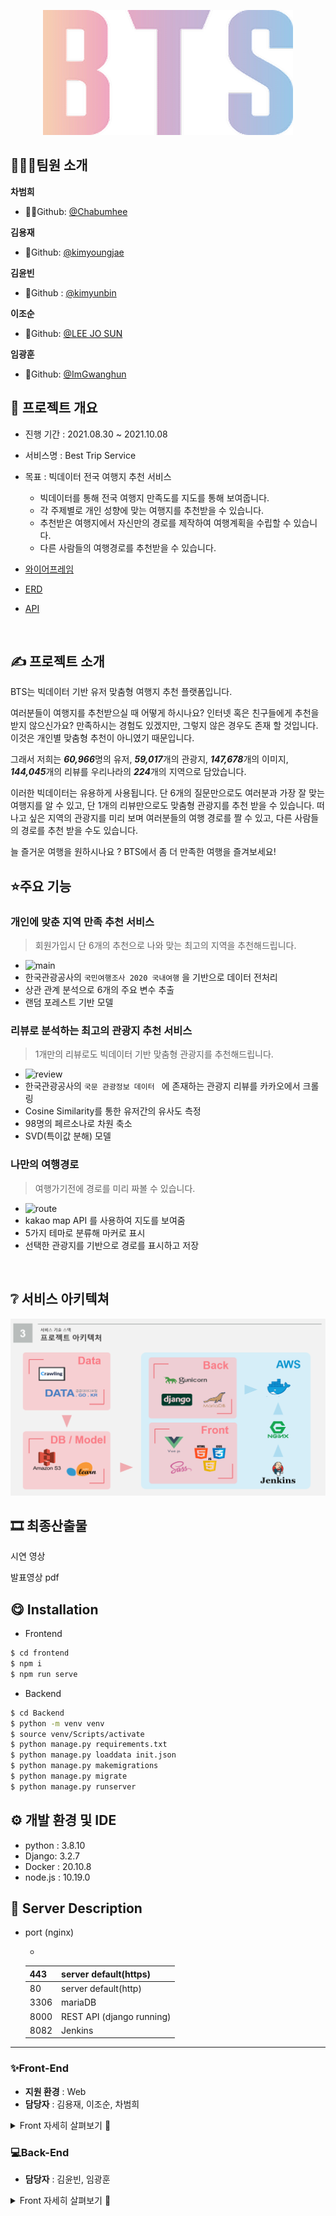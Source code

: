 

 <p align="center"><img src="README.assets/bts.png" width="400" height="200" /></p>




## 👨‍👩‍👦팀원 소개

**차범희**

- 🧙‍♂️Github: [@Chabumhee](https://github.com/ssabum)

**김용재**

- 🍒Github: [@kimyoungjae](https://github.com/rubetyy)

**김윤빈**

- 🐶Github : [@kimyunbin](https://github.com/kimyunbin)

**이조순**

- 🌰Github: [@LEE JO SUN](https://github.com/KingBlackCow)

**임광훈**

- 🌰Github: [@ImGwanghun](https://github.com/Gwanghun-Im)





## 📆 프로젝트 개요

- 진행 기간 : 2021.08.30 ~ 2021.10.08

- 서비스명 : Best Trip Service
- 목표 : 빅데이터 전국 여행지 추천 서비스
  - 빅데이터를 통해 전국 여행지 만족도를 지도를 통해 보여줍니다. 
  - 각 주제별로 개인 성향에 맞는 여행지를 추천받을 수 있습니다. 
  - 추천받은 여행지에서 자신만의 경로를 제작하여 여행계획을 수립할 수 있습니다. 
  - 다른 사람들의 여행경로를 추천받을 수 있습니다.

- [와이어프레임](https://www.figma.com/file/MmuSdpHTD4IefO3OoraerG/Best-Trip-Service?node-id=9%3A10)
- [ERD](https://www.erdcloud.com/d/Y9BzoZx4ujvo9sFJN)
- [API](https://documenter.getpostman.com/view/17358365/U16eunu6)

<br>



## ✍ 프로젝트 소개

BTS는 빅데이터 기반 유저 맞춤형 여행지 추천 플랫폼입니다. 

여러분들이 여행지를 추천받으실 때 어떻게 하시나요? 인터넷 혹은 친구들에게 추천을 받지 않으신가요? 만족하시는 경험도 있겠지만, 그렇지 않은 경우도 존재 할 것입니다. 이것은 개인별 맞춤형 추천이 아니였기 때문입니다. 

그래서 저희는 ***60,966***명의 유저, ***59,017***개의 관광지, ***147,678***개의 이미지, ***144,045***개의 리뷰를 우리나라의 ***224***개의 지역으로 담았습니다. 

이러한 빅데이터는 유용하게 사용됩니다. 단 6개의 질문만으로도 여러분과 가장 잘 맞는 여행지를 알 수 있고, 단 1개의 리뷰만으로도 맞춤형 관광지를 추천 받을 수 있습니다. 떠나고 싶은 지역의 관광지를 미리 보며 여러분들의 여행 경로를 짤 수 있고, 다른 사람들의 경로를 추천 받을 수도 있습니다.

늘 즐거운 여행을 원하시나요 ? BTS에서 좀 더 만족한 여행을 즐겨보세요!



## ⭐️주요 기능

### 개인에 맞춘 지역 만족 추천 서비스 

> 회원가입시 단 6개의 추천으로 나와 맞는 최고의 지역을 추천해드립니다.  

- ![main](README.assets/main.gif)
- 한국관광공사의 `국민여행조사 2020 국내여행` 을 기반으로 데이터 전처리 
- 상관 관계 분석으로 6개의 주요 변수 추출 
- 랜덤 포레스트 기반 모델

### 리뷰로 분석하는 최고의 관광지 추천 서비스  

> 1개만의 리뷰로도 빅데이터 기반 맞춤형 관광지를 추천해드립니다.

- ![review](README.assets/review.gif)
- 한국관광공사의 `국문 관광정보 데이터 ` 에 존재하는 관광지 리뷰를 카카오에서 크롤링
- Cosine Similarity를 통한 유저간의 유사도 측정
- 98명의 페르소나로 차원 축소 
- SVD(특이값 분해) 모델 

### 나만의 여행경로

> 여행가기전에 경로를 미리 짜볼 수 있습니다. 

- ![route](README.assets/route.gif)
- kakao map API 를 사용하여 지도를 보여줌
- 5가지 테마로 분류해 마커로 표시 
- 선택한 관광지를 기반으로 경로를 표시하고 저장



<br>

## ❔ 서비스 아키텍쳐

![image-20211007113705334](README.assets/image-20211007113705334.png)





## 🎞 최종산출물

시연 영상

발표영상 pdf 



## 😋 Installation

- Frontend

```bash
$ cd frontend
$ npm i
$ npm run serve
```

- Backend

```bash
$ cd Backend
$ python -m venv venv
$ source venv/Scripts/activate
$ python manage.py requirements.txt
$ python manage.py loaddata init.json
$ python manage.py makemigrations
$ python manage.py migrate
$ python manage.py runserver

```



## ⚙ 개발 환경 및 IDE

- python : 3.8.10
- Django: 3.2.7
- Docker : 20.10.8
- node.js : 10.19.0



## 🐤 Server Description

- port (nginx)

  - 

    | 443  | server default(https)     |
    | ---- | ------------------------- |
    | 80   | server default(http)      |
    | 3306 | mariaDB                   |
    | 8000 | REST API (django running) |
    | 8082 | Jenkins                   |



---

### ✨Front-End 

- **지원 환경** : Web
- **담당자** : 김용재, 이조순, 차범희

<details>
    <summary>Front 자세히 살펴보기 🌈</summary>
    <ul>
        <li>기술스택 ⚙</li>
    </ul>   
    <ul>
        <li>JS, HTML, CSS</li>
        <li>SCSS</li>
        <li>Vue.js @2.6.11</li>
    </ul>
    <li>--------------------------------------------------------------------------------------</li>
    <ul>
        <li>라이브러리 📚</li>
    </ul>   
    <ul>
        <li>axios</li>
        <li>eslint & prettier</li>
        <li>node-sass</li>
        <li>sass-loader</li>
        <li>@fortawesome/fontawesome-svg-core</li>
        <li>@fortawesome/free-regular-svg-icons</li>
        <li>ant-design-vue</li>
        <li>aos</li>
        <li>bootstrap</li>
        <li>bootstrap-vue</li>
        <li>jwt-decode</li>
        <li>less-loader</li>
        <li>v-calendar</li>
        <li>vue-compare-image</li>
        <li>vue-easy-range-date-picker</li>
        <li>vue-google-login</li>
        <li>vue-infinite-loading</li>   
        <li>vue-typer</li>
        <li>vue2-datepicker</li>
        <li>vue2-daterange-picker</li>
        <li>vuejs-countdown</li>
        <li>vuelendar</li>
        <li>vuelidate</li>
        <li>vuetify</li>
        <li>vuetify-image-input</li>
        <li>vuex</li>
        <li>vuex-persistedstate</li>
        <li>webstomp-client</li>
        <li>d3</li>
        <li>jquery</li>
    </ul>
</details>



### 💻Back-End

- **담당자** : 김윤빈, 임광훈
<details>
    <summary>Front 자세히 살펴보기 🌈</summary>
    <ul>
        <li>기술스택 ⚙</li>
    </ul>   
    <ul>
        <li>Django</li>
        <li>AWS EC2</li>
        <li>Docker</li>
        <li>Jenkins</li>
        <li>Mariadb</li>
        <li>AWS S3</li>
    </ul>
    <li>--------------------------------------------------------------------------------------</li>
    <ul>
        <li>라이브러리 📚</li>
    </ul>   
    <ul>
        <li>Scikit-learn</li>
        <li>djangorestframework-jwt</li>
        <li>gunicorn</li>
        <li>numpy</li>
        <li>pandas</li>
        <li>django-rest-authtoken</li>
        <li>pymongo</li>
        <li>python-dateutil</li>
        <li>pytz</li>
        <li>requests</li>
        <li>scipy</li>
        <li>six</li>
        <li>sqlparse</li>
        <li>threadpoolctl</li>
        <li>urllib3</li>
        <li>TruncatedSVD</li>
        <li>svds</li>
    </ul>
</details>







